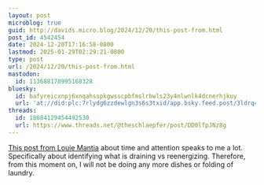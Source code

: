 ```yaml
---
layout: post
microblog: true
guid: http://davids.micro.blog/2024/12/20/this-post-from.html
post_id: 4542454
date: 2024-12-20T17:16:58-0800
lastmod: 2025-01-29T02:29:21-0800
type: post
url: /2024/12/20/this-post-from.html
mastodon:
  id: 113688170995168328
bluesky:
  id: bafyreicxnpj6xnqahsspkgwsscpbfmslrbwls23y4nlwnlk4dcnerhjkuy
  url: 'at://did:plc:7rlydg6zzdewlgn3s6s3txid/app.bsky.feed.post/3ldrq4ncnyv2s'
threads:
  id: 18084129454492530
  url: https://www.threads.net/@theschlaepfer/post/DD0lfpJNz8g
---
```

[This post from Louie Mantia](https://lmnt.me/blog/everything-competes-with-everything.html) about time and attention speaks to me a lot. Specifically about identifying what is draining vs reenergizing. Therefore, from this moment on, I will not be doing any more dishes or folding of laundry.
